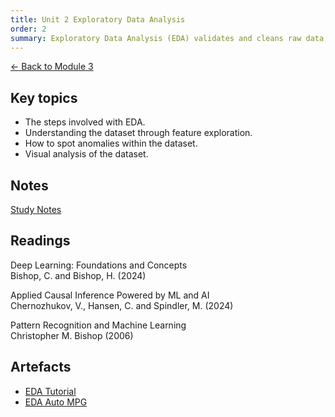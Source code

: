 ```yaml
---
title: Unit 2 Exploratory Data Analysis
order: 2
summary: Exploratory Data Analysis (EDA) validates and cleans raw data, uncovers hidden insights, and guides the selection and refinement of features for effective machine learning.
---
```


[← Back to Module 3](./)

## Key topics
- The steps involved with EDA.
- Understanding the dataset through feature exploration.
- How to spot anomalies within the dataset.
- Visual analysis of the dataset.

## Notes
[Study Notes](../../artefacts/module-3/unit-2-study-notes.md)

## Readings
Deep Learning: Foundations and Concepts  
Bishop, C. and Bishop, H. (2024)

Applied Causal Inference Powered by ML and AI  
Chernozhukov, V., Hansen, C. and Spindler, M. (2024)

Pattern Recognition and Machine Learning  
Christopher M. Bishop (2006)

## Artefacts
- [EDA Tutorial](../../artefacts/module-3/unit-2-Tutorial_on_Exploratory_Data_Analysis.ipynb)
- [EDA Auto MPG](../../artefacts/module-3/unit-2-auto-mpg.ipynb)
